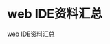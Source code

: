 # web IDE资料汇总
[web IDE资料汇总](https://aiwithcloud.com/2022/01/23/web-ide%e8%b5%84%e6%96%99%e6%b1%87%e6%80%bb/)